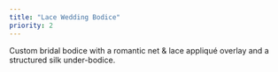 ```yaml
---
title: "Lace Wedding Bodice"
priority: 2
---
```


Custom bridal bodice with a romantic net & lace appliqué overlay and a structured silk under-bodice.
